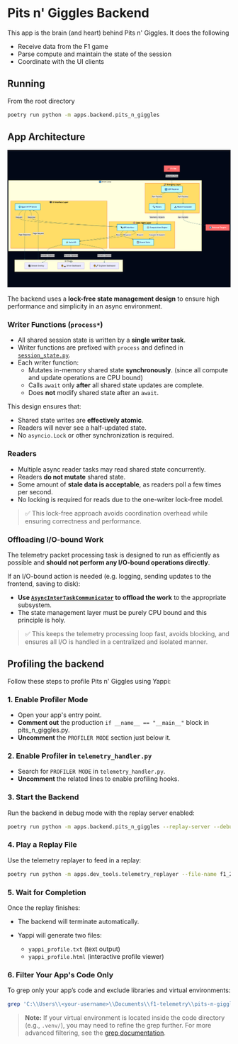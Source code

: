# Pits n' Giggles Backend

This app is the brain (and heart) behind Pits n' Giggles. It does the following
- Receive data from the F1 game
- Parse compute and maintain the state of the session
- Coordinate with the UI clients

## Running

From the root directory
```bash
poetry run python -m apps.backend.pits_n_giggles
```

## App Architecture

![alt text](../../docs/arch-diagram.png)

The backend uses a **lock-free state management design** to ensure high performance and simplicity in an async environment.

### Writer Functions (`process*`)

- All shared session state is written by a **single writer task**.
- Writer functions are prefixed with `process` and defined in [`session_state.py`](https://github.com/ashwin-nat/pits-n-giggles/blob/main/apps/backend/state_mgmt_layer/session_state.py).
- Each writer function:
  - Mutates in-memory shared state **synchronously**. (since all compute and update operations are CPU bound)
  - Calls `await` only **after** all shared state updates are complete.
  - Does **not** modify shared state after an `await`.

This design ensures that:
- Shared state writes are **effectively atomic**.
- Readers will never see a half-updated state.
- No `asyncio.Lock` or other synchronization is required.

### Readers

- Multiple async reader tasks may read shared state concurrently.
- Readers **do not mutate** shared state.
- Some amount of **stale data is acceptable**, as readers poll a few times per second.
- No locking is required for reads due to the one-writer lock-free model.

> ✅ This lock-free approach avoids coordination overhead while ensuring correctness and performance.

### Offloading I/O-bound Work

The telemetry packet processing task is designed to run as efficiently as possible and **should not perform any I/O-bound operations directly**.

If an I/O-bound action is needed (e.g. logging, sending updates to the frontend, saving to disk):

- **Use [`AsyncInterTaskCommunicator`](https://github.com/ashwin-nat/pits-n-giggles/blob/main/lib/inter_task_communicator.py) to offload the work** to the appropriate subsystem.
- The state management layer must be purely CPU bound and this principle is holy.

> ✅ This keeps the telemetry processing loop fast, avoids blocking, and ensures all I/O is handled in a centralized and isolated manner.

## Profiling the backend

Follow these steps to profile Pits n' Giggles using Yappi:

### 1. Enable Profiler Mode
- Open your app's entry point.
- **Comment out** the production `if __name__ == "__main__"` block in pits_n_giggles.py.
- **Uncomment** the `PROFILER MODE` section just below it.

### 2. Enable Profiler in `telemetry_handler.py`
- Search for `PROFILER MODE` in `telemetry_handler.py`.
- **Uncomment** the related lines to enable profiling hooks.

### 3. Start the Backend
Run the backend in debug mode with the replay server enabled:

```bash
poetry run python -m apps.backend.pits_n_giggles --replay-server --debug
````

### 4. Play a Replay File

Use the telemetry replayer to feed in a replay:

```bash
poetry run python -m apps.dev_tools.telemetry_replayer --file-name f1_24_sp_austria.f1pcap
```

### 5. Wait for Completion

Once the replay finishes:

* The backend will terminate automatically.
* Yappi will generate two files:

  * `yappi_profile.txt` (text output)
  * `yappi_profile.html` (interactive profile viewer)

### 6. Filter Your App's Code Only

To grep only your app’s code and exclude libraries and virtual environments:

```bash
grep 'C:\\Users\\<your-username>\\Documents\\f1-telemetry\\pits-n-giggles\\' yappi_profile.txt
```

> **Note:**
> If your virtual environment is located inside the code directory (e.g., `.venv/`), you may need to refine the grep further.
For more advanced filtering, see the [grep documentation](https://www.gnu.org/software/grep/manual/grep.html).

